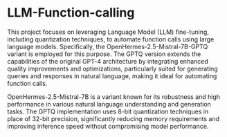 # LLM-Function-calling
This project focuses on leveraging Language Model (LLM) fine-tuning, including quantization techniques, to automate function calls using large language models. Specifically, the OpenHermes-2.5-Mistral-7B-GPTQ variant is employed for this purpose. The GPTQ version extends the capabilities of the original GPT-4 architecture by integrating enhanced quality improvements and optimizations, particularly suited for generating queries and responses in natural language, making it ideal for automating function calls.

OpenHermes-2.5-Mistral-7B is a variant known for its robustness and high performance in various natural language understanding and generation tasks. The GPTQ implementation uses 8-bit quantization techniques in place of 32-bit precision, significantly reducing memory requirements and improving inference speed without compromising model performance.
